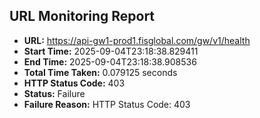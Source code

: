 ## URL Monitoring Report

- **URL:** https://api-gw1-prod1.fisglobal.com/gw/v1/health
- **Start Time:** 2025-09-04T23:18:38.829411
- **End Time:** 2025-09-04T23:18:38.908536
- **Total Time Taken:** 0.079125 seconds
- **HTTP Status Code:** 403
- **Status:** Failure
- **Failure Reason:** HTTP Status Code: 403
